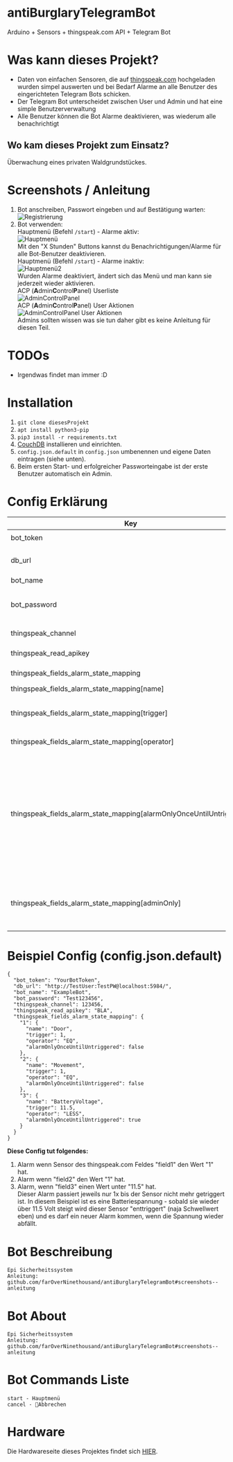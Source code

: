 # antiBurglaryTelegramBot
Arduino + Sensors + thingspeak.com API + Telegram Bot

# Was kann dieses Projekt?
* Daten von einfachen Sensoren, die auf [thingspeak.com](https://thingspeak.com/) hochgeladen wurden simpel auswerten und bei Bedarf Alarme an alle Benutzer des eingerichteten Telegram Bots schicken.
* Der Telegram Bot unterscheidet zwischen User und Admin und hat eine simple Benutzerverwaltung
* Alle Benutzer können die Bot Alarme deaktivieren, was wiederum alle benachrichtigt

## Wo kam dieses Projekt zum Einsatz?
Überwachung eines privaten Waldgrundstückes.

# Screenshots / Anleitung  
1. Bot anschreiben, Passwort eingeben und auf Bestätigung warten:  
![Registrierung](https://raw.githubusercontent.com/farOverNinethousand/antiBurglaryTelegramBot/main/Screenshots/Screen_0.png "Registrierung")  
2. Bot verwenden:  
Hauptmenü (Befehl `/start`) - Alarme aktiv:  
![Hauptmenü](https://raw.githubusercontent.com/farOverNinethousand/antiBurglaryTelegramBot/main/Screenshots/Screen_1.png "Hauptmenü")  
Mit den "X Stunden" Buttons kannst du Benachrichtigungen/Alarme für alle Bot-Benutzer deaktivieren.  
Hauptmenü (Befehl `/start`) - Alarme inaktiv:  
![Hauptmenü2](https://raw.githubusercontent.com/farOverNinethousand/antiBurglaryTelegramBot/main/Screenshots/Screen_1.1.png "Hauptmenü2")  
Wurden Alarme deaktiviert, ändert sich das Menü und man kann sie jederzeit wieder aktivieren.  
ACP (**A**dmin**C**ontrol**P**anel)  Userliste  
![AdminControlPanel](https://raw.githubusercontent.com/farOverNinethousand/antiBurglaryTelegramBot/main/Screenshots/Screen_2.png "AdminControlPanel")  
ACP (**A**dmin**C**ontrol**P**anel)  User Aktionen  
![AdminControlPanel User Aktionen](https://raw.githubusercontent.com/farOverNinethousand/antiBurglaryTelegramBot/main/Screenshots/Screen_3.png "AdminControlPanel User Aktionen")  
Admins sollten wissen was sie tun daher gibt es keine Anleitung für diesen Teil.

# TODOs
* Irgendwas findet man immer :D

# Installation
1. ``git clone diesesProjekt``
2. ``apt install python3-pip``
3. ``pip3 install -r requirements.txt``
4. [CouchDB](https://linuxize.com/post/how-to-install-couchdb-on-ubuntu-20-04/) installieren und einrichten.  
5. `config.json.default` in `config.json` umbenennen und eigene Daten eintragen (siehe unten).
6. Beim ersten Start- und erfolgreicher Passworteingabe ist der erste Benutzer automatisch ein Admin.

# Config Erklärung  
Key | Datentyp | Beschreibung | Beispiel
--- | --- | --- | ---
bot_token | String | Bot Token | `1234567890:HJDH-gh56urj6r5u6grhrkJO7Qw`
db_url | String | URL zur CouchDB Datenbank mitsamt Zugangsdaten | `http://username:pw@localhost:5984/`
bot_name | String | Name des Bots | `MyAntiBurglaryBot`
bot_password | String | Passwort, das User benötigen, um den Bot verwenden zu können. | `123456ABCabc`
thingspeak_channel | int | Thingspeak.com channelID | `123456`
thingspeak_read_apikey | String | Thingspeak.com read apikey | `FFFFGGGGHHHHTJLK`
thingspeak_fields_alarm_state_mapping | Map | Mapping für Sensordaten | `---`
thingspeak_fields_alarm_state_mapping[name] | String | Name des Sensors | `Test`
thingspeak_fields_alarm_state_mapping[trigger] | float | Ab welchem Wert soll dieser Sensor als getriggert gelten? | `3.15`
thingspeak_fields_alarm_state_mapping[operator] | String | Operator für den Triggerwert | `LESS`, `MORE`, `EQ`
thingspeak_fields_alarm_state_mapping[alarmOnlyOnceUntilUntriggered] | boolean  [Optional]  default=false | Ist dies ein Schwellwertsensor, der nach dem ersten Triggern nur einen Alarm auslösen darf bis er wieder nicht mehr getriggert ist?  Beispiel: Nur eine Warnung bei niedrigem Akkustand bis dieser wieder 'hoch' ist. | `true`
thingspeak_fields_alarm_state_mapping[adminOnly] | boolean  [Optional]  default=false | Sollen Alarme dieses Sensors nur an Admins rausgeschickt werden oder an alle Bot User? | `true`


# Beispiel Config (config.json.default)

```
{
  "bot_token": "YourBotToken",
  "db_url": "http://TestUser:TestPW@localhost:5984/",
  "bot_name": "ExampleBot",
  "bot_password": "Test123456",
  "thingspeak_channel": 123456,
  "thingspeak_read_apikey": "BLA",
  "thingspeak_fields_alarm_state_mapping": {
    "1": {
      "name": "Door",
      "trigger": 1,
      "operator": "EQ",
      "alarmOnlyOnceUntilUntriggered": false
    },
    "2": {
      "name": "Movement",
      "trigger": 1,
      "operator": "EQ",
      "alarmOnlyOnceUntilUntriggered": false
    },
    "3": {
      "name": "BatteryVoltage",
      "trigger": 11.5,
      "operator": "LESS",
      "alarmOnlyOnceUntilUntriggered": true
    }
  }
}
```

**Diese Config tut folgendes:**  
1. Alarm wenn Sensor des thingspeak.com Feldes "field1" den Wert "1" hat.
2. Alarm wenn "field2" den Wert "1" hat.
3. Alarm, wenn "field3" einen Wert unter "11.5" hat.  
Dieser Alarm passiert jeweils nur 1x bis der Sensor nicht mehr getriggert ist. 
   In diesem Beispiel ist es eine Batteriespannung - sobald sie wieder über 11.5 Volt steigt wird dieser Sensor "enttriggert" (naja Schwellwert eben) und es darf ein neuer Alarm kommen, wenn die Spannung wieder abfällt.
   
# Bot Beschreibung
```
Epi Sicherheitssystem
Anleitung: github.com/farOverNinethousand/antiBurglaryTelegramBot#screenshots--anleitung
```

# Bot About
```
Epi Sicherheitssystem
Anleitung: github.com/farOverNinethousand/antiBurglaryTelegramBot#screenshots--anleitung
```

# Bot Commands Liste
```
start - Hauptmenü
cancel - 🚫Abbrechen
```
   
# Hardware
Die Hardwareseite dieses Projektes findet sich [HIER](https://github.com/Kaistee93/AlarmSystem_ESP8266).